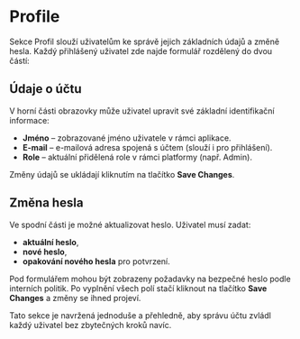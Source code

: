 # Profile

Sekce Profil slouží uživatelům ke správě jejich základních údajů a změně hesla. Každý přihlášený uživatel zde najde formulář rozdělený do dvou částí:

## Údaje o účtu

V horní části obrazovky může uživatel upravit své základní identifikační informace:

- **Jméno** – zobrazované jméno uživatele v rámci aplikace.
- **E-mail** – e-mailová adresa spojená s účtem (slouží i pro přihlášení).
- **Role** – aktuální přidělená role v rámci platformy (např. Admin).

Změny údajů se ukládají kliknutím na tlačítko **Save Changes**.

## Změna hesla

Ve spodní části je možné aktualizovat heslo. Uživatel musí zadat:

- **aktuální heslo**,
- **nové heslo**,
- **opakování nového hesla** pro potvrzení.

Pod formulářem mohou být zobrazeny požadavky na bezpečné heslo podle interních politik. Po vyplnění všech polí stačí kliknout na tlačítko **Save Changes** a změny se ihned projeví.

Tato sekce je navržená jednoduše a přehledně, aby správu účtu zvládl každý uživatel bez zbytečných kroků navíc. 